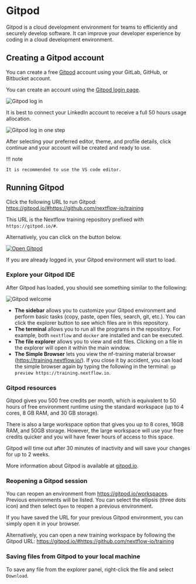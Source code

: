# Gitpod

Gitpod is a cloud development environment for teams to efficiently and securely develop software. It can improve your developer experience by coding in a cloud development environment.

## Creating a Gitpod account

You can create a free [Gitpod](https://gitpod.io/) account using your GitLab, GitHub, or Bitbucket account.

You can create an account using the [Gitpod login page](https://gitpod.io/login/).

![Gitpod log in](img/login.png)

It is best to connect your LinkedIn account to receive a full 50 hours usage allocation.

![Gitpod log in one step](img/onestepaway.png)

After selecting your preferred editor, theme, and profile details, click continue and your account will be created and ready to use.

!!! note

    It is recommended to use the VS code editor.

## Running Gitpod

Click the following URL to run Gitpod: <https://gitpod.io/#https://github.com/nextflow-io/training>

This URL is the Nextflow training repository prefixed with `https://gitpod.io/#`.

Alternatively, you can click on the button below.

[![Open Gitpod](https://img.shields.io/badge/Gitpod-%20Open%20in%20Gitpod-908a85?logo=gitpod)](https://gitpod.io/#https://github.com/nextflow-io/training)

If you are already logged in, your Gitpod environment will start to load.

### Explore your Gitpod IDE

After Gitpod has loaded, you should see something similar to the following:

![Gitpod welcome](img/gitpod.welcome.png)

-   **The sidebar** allows you to customize your Gitpod environment and perform basic tasks (copy, paste, open files, search, git, etc.). You can click the explorer button to see which files are in this repository.
-   **The terminal** allows you to run all the programs in the repository. For example, both `nextflow` and `docker` are installed and can be executed.
-   **The file explorer** allows you to view and edit files. Clicking on a file in the explorer will open it within the main window.
-   **The Simple Browser** lets you view the nf-training material browser (<https://training.nextflow.io/>). If you close it by accident, you can load the simple browser again by typing the following in the terminal: `gp preview https://training.nextflow.io`.

### Gitpod resources

Gitpod gives you 500 free credits per month, which is equivalent to 50 hours of free environment runtime using the standard workspace (up to 4 cores, 8 GB RAM, and 30 GB storage).

There is also a large workspace option that gives you up to 8 cores, 16GB RAM, and 50GB storage. However, the large workspace will use your free credits quicker and you will have fewer hours of access to this space.

Gitpod will time out after 30 minutes of inactivity and will save your changes for up to 2 weeks.

More information about Gitpod is available at [gitpod.io](https://www.gitpod.io).

### Reopening a Gitpod session

You can reopen an environment from <https://gitpod.io/workspaces>. Previous environments will be listed. You can select the ellipsis (three dots icon) and then select `Open` to reopen a previous environment.

If you have saved the URL for your previous Gitpod environment, you can simply open it in your browser.

Alternatively, you can open a new training workspace by following the Gitpod URL: <https://gitpod.io/#https://github.com/nextflow-io/training>

### Saving files from Gitpod to your local machine

To save any file from the explorer panel, right-click the file and select `Download`.
